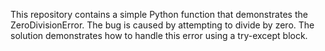 This repository contains a simple Python function that demonstrates the ZeroDivisionError. The bug is caused by attempting to divide by zero. The solution demonstrates how to handle this error using a try-except block.